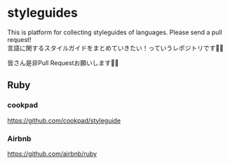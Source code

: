 # styleguides
This is platform for collecting styleguides of languages.
Please send a pull request!  
言語に関するスタイルガイドをまとめていきたい！っていうレポジトリです🙇‍♂️

皆さん是非Pull Requestお願いします🙇‍♂️

## Ruby
### cookpad
https://github.com/cookpad/styleguide

### Airbnb
https://github.com/airbnb/ruby
